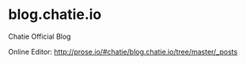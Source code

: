 # blog.chatie.io
Chatie Official Blog

Online Editor: http://prose.io/#chatie/blog.chatie.io/tree/master/_posts
